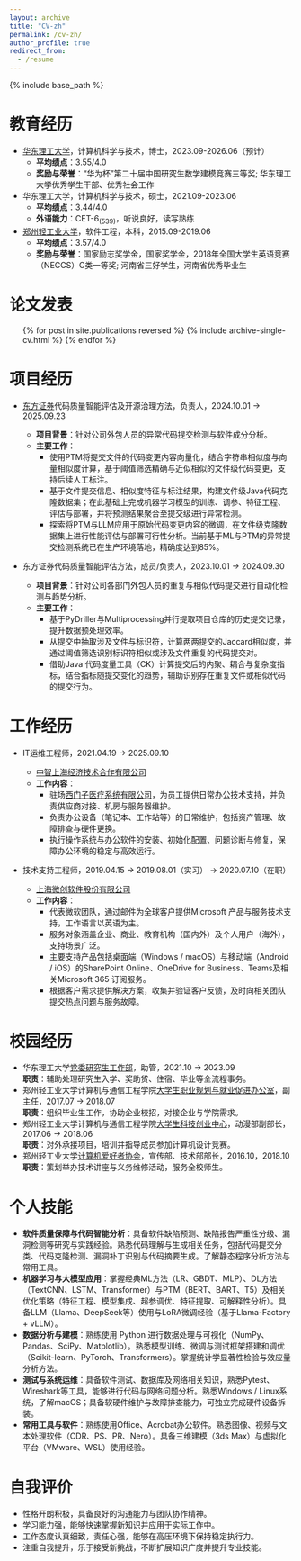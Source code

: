 ```yaml
---
layout: archive
title: "CV-zh"
permalink: /cv-zh/
author_profile: true
redirect_from:
  - /resume
---
```


{% include base_path %}

教育经历
======
* [华东理工大学](https://www.ecust.edu.cn/)，计算机科学与技术，博士，2023.09-2026.06（预计）
  * **平均绩点**：3.55/4.0
  * **奖励与荣誉**：“华为杯”第二十届中国研究生数学建模竞赛三等奖; 华东理工大学优秀学生干部、优秀社会工作
* 华东理工大学，计算机科学与技术，硕士，2021.09-2023.06
  * **平均绩点**：3.44/4.0
  * **外语能力**：CET-6<sub>(539)</sub>，听说良好，读写熟练 
* [郑州轻工业大学](https://www.zzuli.edu.cn/)，软件工程，本科，2015.09-2019.06
  * **平均绩点**：3.57/4.0
  * **奖励与荣誉**：国家励志奖学金，国家奖学金，2018年全国大学生英语竞赛（NECCS）C类一等奖; 河南省三好学生，河南省优秀毕业生

论文发表
======
  <ul>{% for post in site.publications reversed %}
    {% include archive-single-cv.html %}
  {% endfor %}</ul>
  

项目经历
======
* [东方证券](https://www.dfzq.com.cn/osoa/views/main/home/index.shtml)代码质量智能评估及开源治理方法，负责人，2024.10.01 -> 2025.09.23
  * **项目背景**：针对公司外包人员的异常代码提交检测与软件成分分析。
  * **主要工作**：
    * 使用PTM将提交文件的代码变更内容向量化，结合字符串相似度与向量相似度计算，基于阈值筛选精确与近似相似的文件级代码变更，支持后续人工标注。
    * 基于文件提交信息、相似度特征与标注结果，构建文件级Java代码克隆数据集；在此基础上完成机器学习模型的训练、调参、特征工程、评估与部署，并将预测结果聚合至提交级进行异常检测。
    * 探索将PTM与LLM应用于原始代码变更内容的微调，在文件级克隆数据集上进行性能评估与部署可行性分析。当前基于ML与PTM的异常提交检测系统已在生产环境落地，精确度达到85%。

* 东方证券代码质量智能评估方法，成员/负责人，2023.10.01 -> 2024.09.30
  * **项目背景**：针对公司各部门外包人员的重复与相似代码提交进行自动化检测与趋势分析。
  * **主要工作**：
    * 基于PyDriller与Multiprocessing并行提取项目仓库的历史提交记录，提升数据预处理效率。
    * 从提交中抽取涉及文件与标识符，计算两两提交的Jaccard相似度，并通过阈值筛选识别标识符相似或涉及文件重复的代码提交对。
    * 借助Java 代码度量工具（CK）计算提交后的内聚、耦合与复杂度指标，结合指标随提交变化的趋势，辅助识别存在重复文件或相似代码的提交行为。

工作经历
======
* IT运维工程师，2021.04.19 -> 2025.09.10
  * [中智上海经济技术合作有限公司](https://www.ciicsh.com/ciicsh/zjzz281/zzsh/index.html)
  * **工作内容**：
    * 驻场[西门子医疗系统有限公司](https://www.siemens-healthineers.cn/)，为员工提供日常办公技术支持，并负责供应商对接、机房与服务器维护。
    * 负责办公设备（笔记本、工作站等）的日常维护，包括资产管理、故障排查与硬件更换。
    * 执行操作系统与办公软件的安装、初始化配置、问题诊断与修复，保障办公环境的稳定与高效运行。

* 技术支持工程师，2019.04.15 -> 2019.08.01（实习） -> 2020.07.10（在职）
  * [上海微创软件股份有限公司](https://www.wicresoft.com/aboutUs.html)
  * **工作内容**：
    * 代表微软团队，通过邮件为全球客户提供Microsoft 产品与服务技术支持，工作语言以英语为主。
    * 服务对象涵盖企业、商业、教育机构（国内外）及个人用户（海外），支持场景广泛。
    * 主要支持产品包括桌面端（Windows / macOS）与移动端（Android / iOS）的SharePoint Online、OneDrive for Business、Teams及相关Microsoft 365 订阅服务。
    * 根据客户需求提供解决方案，收集并验证客户反馈，及时向相关团队提交热点问题与服务故障。

校园经历
======
* 华东理工大学[党委研究生工作部](https://gschool.ecust.edu.cn/12704/list.htm)，助管，2021.10 -> 2023.09<br>
**职责**：辅助处理研究生入学、奖助贷、住宿、毕业等全流程事务。 
* 郑州轻工业大学计算机与通信工程学院[大学生职业规划与就业促进办公室](https://cs.zzuli.edu.cn/jycy/main.htm)，副主任，2017.07 -> 2018.07<br>
**职责**：组织毕业生工作，协助企业校招，对接企业与学院需求。 
* 郑州轻工业大学计算机与通信工程学院[大学生科技创业中心](http://123.57.15.95/?about/)，动漫部副部长，2017.06 -> 2018.06<br>
**职责**：对外承接项目，培训并指导成员参加计算机设计竞赛。 
* 郑州轻工业大学[计算机爱好者协会](https://baike.baidu.com/item/%E9%83%91%E5%B7%9E%E8%BD%BB%E5%B7%A5%E4%B8%9A%E5%AD%A6%E9%99%A2%E8%AE%A1%E7%AE%97%E6%9C%BA%E7%88%B1%E5%A5%BD%E8%80%85%E5%8D%8F%E4%BC%9A/15444041)，宣传部、技术部部长，2016.10，2018.10<br>
**职责**：策划举办技术讲座与义务维修活动，服务全校师生。
  
个人技能
======
* <strong>软件质量保障与代码智能分析</strong>：具备软件缺陷预测、缺陷报告严重性分级、漏洞检测等研究与实践经验。熟悉代码理解与生成相关任务，包括代码提交分类、代码克隆检测、漏洞补丁识别与代码摘要生成。了解静态程序分析方法与常用工具。
* <strong>机器学习与大模型应用</strong>：掌握经典ML方法（LR、GBDT、MLP）、DL方法（TextCNN、LSTM、Transformer）与PTM（BERT、BART、T5）及相关优化策略（特征工程、模型集成、超参调优、特征提取、可解释性分析）。具备LLM（Llama、DeepSeek等）使用与LoRA微调经验（基于Llama-Factory + vLLM）。
* <strong>数据分析与建模</strong>：熟练使用 Python 进行数据处理与可视化（NumPy、Pandas、SciPy、Matplotlib）。熟悉模型训练、微调与测试框架搭建和调优（Scikit-learn、PyTorch、Transformers）。掌握统计学显著性检验与效应量分析方法。
* <strong>测试与系统运维</strong>：具备软件测试、数据库及网络相关知识，熟悉Pytest、Wireshark等工具，能够进行代码与网络问题分析。熟悉Windows / Linux系统，了解macOS；具备软硬件维护与故障排查能力，可独立完成硬件设备拆装。
* <strong>常用工具与软件</strong>：熟练使用Office、Acrobat办公软件。熟悉图像、视频与文本处理软件（CDR、PS、PR、Nero）。具备三维建模（3ds Max）与虚拟化平台（VMware、WSL）使用经验。


自我评价
======
* 性格开朗积极，具备良好的沟通能力与团队协作精神。
* 学习能力强，能够快速掌握新知识并应用于实际工作中。
* 工作态度认真细致，责任心强，能够在高压环境下保持稳定执行力。
* 注重自我提升，乐于接受新挑战，不断扩展知识广度并提升专业技能。
